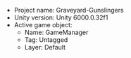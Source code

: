 <!-- UNITY CODE ASSIST INSTRUCTIONS START -->
- Project name: Graveyard-Gunslingers
- Unity version: Unity 6000.0.32f1
- Active game object:
  - Name: GameManager
  - Tag: Untagged
  - Layer: Default
<!-- UNITY CODE ASSIST INSTRUCTIONS END -->